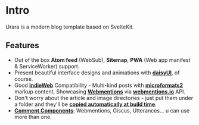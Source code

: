 # Intro

Urara is a modern blog template based on SvelteKit.

## Features

- Out of the box **Atom feed** (WebSub), **Sitemap**, **PWA** (Web app manifest & ServiceWorker) support.
- Present beautiful interface designs and animations with [**daisyUI**](https://github.com/saadeghi/daisyui), of course.
- Good [**IndieWeb**](https://indieweb.org/) Compatibility - Multi-kind posts with [**microformats2**](https://microformats.org/) markup content, Showcasing [**Webmentions**](https://indieweb.org/Webmention) via [**webmentions.io**](https://webmentions.io) API.
- Don't worry about the article and image directories - just put them under a folder and they'll be [**copied automatically at build time**](https://github.com/importantimport/urara/blob/main/urara.js).
- [**Comment Components**](https://github.com/importantimport/urara/tree/main/src/lib/components/comments): Webmentions, Giscus, Utterances... u can use more than one.
